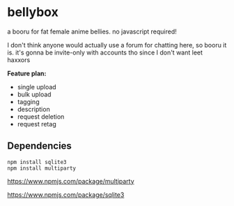 # bellybox

a booru for fat female anime bellies. no javascript required!

I don't think anyone would actually use a forum for chatting here, so booru it is. it's gonna be invite-only with accounts tho since I don't want leet haxxors

**Feature plan:**
- single upload
- bulk upload
- tagging
- description
- request deletion
- request retag

## Dependencies

```
npm install sqlite3
npm install multiparty
```

https://www.npmjs.com/package/multiparty

https://www.npmjs.com/package/sqlite3
